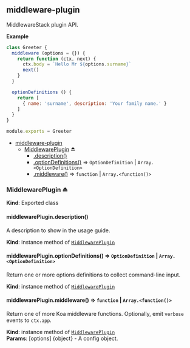 <a name="module_middleware-plugin"></a>

## middleware-plugin
MiddlewareStack plugin API.

**Example**  
```js
class Greeter {
  middleware (options = {}) {
    return function (ctx, next) {
      ctx.body = `Hello Mr ${options.surname}`
      next()
    }
  }

  optionDefinitions () {
    return [
      { name: 'surname', description: 'Your family name.' }
    ]
  }
}

module.exports = Greeter
```

* [middleware-plugin](#module_middleware-plugin)
    * [MiddlewarePlugin](#exp_module_middleware-plugin--MiddlewarePlugin) ⏏
        * [.description()](#module_middleware-plugin--MiddlewarePlugin+description)
        * [.optionDefinitions()](#module_middleware-plugin--MiddlewarePlugin+optionDefinitions) ⇒ <code>OptionDefinition</code> \| <code>Array.&lt;OptionDefinition&gt;</code>
        * [.middleware()](#module_middleware-plugin--MiddlewarePlugin+middleware) ⇒ <code>function</code> \| <code>Array.&lt;function()&gt;</code>

<a name="exp_module_middleware-plugin--MiddlewarePlugin"></a>

### MiddlewarePlugin ⏏
**Kind**: Exported class  
<a name="module_middleware-plugin--MiddlewarePlugin+description"></a>

#### middlewarePlugin.description()
A description to show in the usage guide.

**Kind**: instance method of [<code>MiddlewarePlugin</code>](#exp_module_middleware-plugin--MiddlewarePlugin)  
<a name="module_middleware-plugin--MiddlewarePlugin+optionDefinitions"></a>

#### middlewarePlugin.optionDefinitions() ⇒ <code>OptionDefinition</code> \| <code>Array.&lt;OptionDefinition&gt;</code>
Return one or more options definitions to collect command-line input.

**Kind**: instance method of [<code>MiddlewarePlugin</code>](#exp_module_middleware-plugin--MiddlewarePlugin)  
<a name="module_middleware-plugin--MiddlewarePlugin+middleware"></a>

#### middlewarePlugin.middleware() ⇒ <code>function</code> \| <code>Array.&lt;function()&gt;</code>
Return one of more Koa middleware functions. Optionally, emit `verbose` events to `ctx.app`.

**Kind**: instance method of [<code>MiddlewarePlugin</code>](#exp_module_middleware-plugin--MiddlewarePlugin)  
**Params**: [options] {object} - A config object.  
